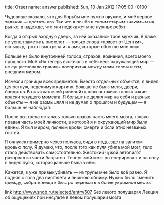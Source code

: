 title: Ответ
name: answer
published: Sun, 10 Jan 2012 17:05:00 +0100

Чудовище сказало, что для борьбы мне нужно оружие, и моё первое задание — достать его. Так что я пошёл к своим старым знакомым на рынке, в надежде, что они подскажут мне нужных ребят.

Когда я открыл входную дверь, за ней оказались трое мужчин. Я даже не успел заметить пистолет — только слова «привет от Центки», вспышку, грохот выстрела и пламя, которые обожгло мне лицо.

Больше не было внутренней голоса, страхов, волнения, всего моего прошлого. Моё «Я» теперь включало в себя весь окружающий мир — не существовало границы восприятия между моим телом и тем, внешним миром.

Исчезли границы всех предметов. Вместо отдельных объектов, я видел целостную, неделимую картину. Больше не было меня, двери, бандитов. В остатках моей раненой головы остались только яркие краски текущего момента. Я больше не делил мир на себя и разные объекты — я не размышлял и не думал о прошлом и будущем — я больше не наблюдал.

После выстрела осталась только правая часть моего мозга, только правая часть моей личности, в которой я и окружающий мир были едины. Я был миром, полным крови, смерти и боли этих незваных гостей.

Я очнулся примерно через полчаса, сидя в подъезде на залитом кровью полу. Я думаю, что, после того как пуля убила мой мозг, тело стало действовать самостоятельно. Жестокий чужой автопилот разорвал на части бандитов. Теперь мой мозг регенерировал, и на полу я видел пулю, которая раньше была в нём.

Кажется, я уже привык убивать — на трупы мне было всё равно. Я поднял с пола два пистолета и лишнюю обойму. Нужно было сменить одежду, собрать вещи и быстро переехать в более укромное место.

link
  http://www.snob.ru/selected/entry/507
  Без левого полушария
  Лекция об ощущениях при инсульте в левом полушарии мозга
